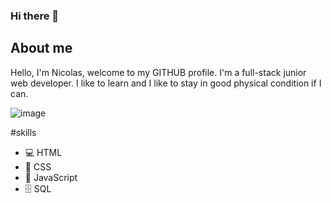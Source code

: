 ### Hi there 👋

## About me
Hello, I'm Nicolas, welcome to my GITHUB profile. I'm a full-stack junior web developer. I like to learn and I like to stay in good physical condition if I can.

![image](https://github.com/nicolasmahecha1125/nicolasmahecha1125/assets/141942565/f4a74f3b-5e01-41d9-b65b-1e7a5c61012d)

#skills
- 💻 HTML
- 🎨 CSS
- 🚀 JavaScript
- 🗄️ SQL
